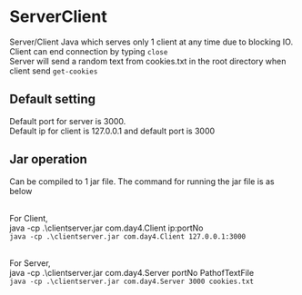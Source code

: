 # ServerClient
Server/Client Java which serves only 1 client at any time due to blocking IO. Client can end connection by typing `close`<br>
Server will send a random text from cookies.txt in the root directory when client send `get-cookies`

## Default setting
Default port for server is 3000.<br>
Default ip for client is 127.0.0.1 and default port is 3000<br>

## Jar operation
Can be compiled to 1 jar file. The command for running the jar file is as below<br><br>

For Client, <br>
java -cp .\clientserver.jar com.day4.Client ip:portNo<br>
`java -cp .\clientserver.jar com.day4.Client 127.0.0.1:3000`<br><br>

For Server, <br>
java -cp .\clientserver.jar com.day4.Server portNo PathofTextFile<br>
`java -cp .\clientserver.jar com.day4.Server 3000 cookies.txt`
